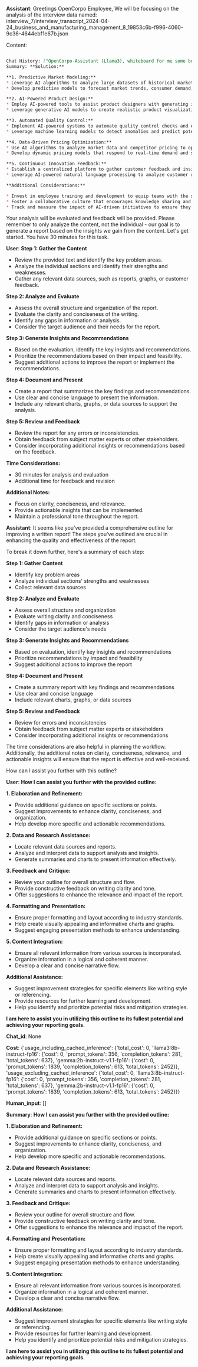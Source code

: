 **Assistant**: Greetings OpenCorpo Employee, We will be focusing on the analysis of the interview data named: interview_7/interview_transcript_2024-04-24_business_and_manufacturing_management_8_19853c6b-f996-4060-9c36-4644ebf1e67b.json 


 Content: 

 ```md

 Chat History: ["OpenCorpo-Assistant (Llama3), whiteboard for me some business and manufacturing management. Propose a solution for business and information management. I will evaluate your answers and give my feedback, then propose a problem to you. You will answer and I will evaluate. Let's now begin. You have 30 minutes.", '**Solution for Business and Manufacturing Management:**\n\n**1. Digital Transformation Platform:**\n* Leverage cloud-based solutions for streamlined operations.\n* Implement automation tools for process optimization.\n* Utilize data analytics for predictive forecasting.\n\n**2. Integrated Enterprise Resource Planning (ERP) System:**\n* Centralize financial, operational, and manufacturing data.\n* Enhance communication and collaboration between departments.\n* Improve inventory management and supply chain visibility.\n\n**3. Augmented Reality (AR) for Training:**\n* Leverage AR apps for immersive and engaging training sessions.\n* Provide real-time operational support and knowledge sharing.\n* Enhance employee skills and knowledge retention.\n\n**Problem to Evaluate:**\n\n**Challenge:** Streamlining production planning and forecasting while maintaining real-time inventory visibility.\n\n**Evaluation Criteria:**\n\n* Efficiency in forecasting and inventory management.\n* Reduction in production delays and errors.\n* Improved collaboration among departments.\n* Increased employee productivity and knowledge sharing.', "Your solution for business and manufacturing management appears to be well-rounded, covering digital transformation, integrated ERP systems, and innovative training methods using Augmented Reality (AR). The problem you've identified - streamlining production planning and forecasting while maintaining real-time inventory visibility - is a common challenge many manufacturers face.\n\nNow, let's evaluate your proposed solution based on the criteria you provided:\n\n1. **Efficiency in forecasting and inventory management:** Your solution incorporates digital transformation, which can improve forecasting accuracy through data analytics. The ERP system will also help centralize financial and operational data, enhancing visibility into inventory levels and reducing the risk of stockouts or overstocking.\n2. **Reduction in production delays and errors:** Automation tools can streamline processes, minimizing human error and reducing production downtime. AR training can ensure that employees have the necessary skills to perform tasks efficiently and accurately, further reducing errors.\n3. **Improved collaboration among departments:** The ERP system will enhance communication and collaboration between financial, operational, and manufacturing teams by providing a single source of truth for data and enabling real-time updates. AR training can also facilitate knowledge sharing and support among employees.\n4. **Increased employee productivity and knowledge sharing:** By providing immersive and engaging training sessions through AR apps, you can improve employee skills retention and reduce the need for retraining. This can lead to increased productivity as employees become more confident in their abilities.\n\nTo further enhance your solution, consider the following suggestions:\n\n* Implement a robust data governance policy to ensure accurate and reliable data is used for forecasting and inventory management.\n* Develop key performance indicators (KPIs) to measure the effectiveness of your digital transformation efforts and ERP system implementation.\n* Expand AR training to include remote or on-site support for employees, allowing them to access knowledge and guidance whenever needed.\n\nOverall, your proposed solution appears well-suited to address the challenge you've identified. By leveraging digital transformation, integrated ERP systems, and innovative training methods, you can streamline production planning, improve forecasting accuracy, and enhance collaboration among departments.\n\nNow, I'll propose a new problem for you to evaluate:\n\n**Problem:** Enhancing product quality and reducing defect rates while minimizing waste and reducing environmental impact.\n\n**Evaluation Criteria:**\n\n* Reduction in defect rates and waste.\n* Improvement in product quality and customer satisfaction.\n* Implementation of sustainable practices and reduction in environmental impact.\n* Increased employee engagement and empowerment through training and involvement.\n\nPlease provide a solution to address this problem, considering the same evaluation criteria.", '**Solution:**\n\n**1. Predictive Maintenance and Monitoring System:**\n* Leverage AI-powered sensors and data analytics to monitor machine performance in real-time.\n* Proactively identify potential problems before they escalate into defects.\n* Implement predictive models to forecast equipment failure and schedule maintenance proactively.\n\n**2. Advanced Quality Control Inspection:**\n* Utilize augmented reality (AR) technology to provide technicians with interactive training on inspection procedures.\n* Implement automated defect detection algorithms within the ERP system.\n* Enable real-time feedback loops for continuous quality improvement.\n\n**3. Sustainable Production Practices:**\n* Optimize energy consumption and waste reduction initiatives.\n* Implement resource-efficient manufacturing processes.\n* Leverage data analytics to track sustainability metrics and track progress towards goals.\n\n**Evaluation:**\n\n* **Reduction in defect rates and waste:** By monitoring equipment performance and proactively scheduling maintenance, defects and downtime can be minimized.\n* **Improved product quality and customer satisfaction:** Predictive maintenance and real-time quality control ensure that products are delivered with minimal defects and high-quality standards.\n* **Implementation of sustainable practices and reduction in environmental impact:** By optimizing resource usage and implementing sustainable manufacturing processes, companies can reduce their carbon footprint and promote environmental stewardship.\n* **Increased employee engagement and empowerment:** The use of advanced technology and training programs can empower employees and enhance their job satisfaction and motivation.', "Excellent solution! You've proposed a comprehensive approach to enhancing product quality, reducing defect rates, and minimizing waste while promoting sustainable practices.\n\nYour solution effectively addresses the problem by:\n\n1. **Reduction in defect rates and waste:** By leveraging AI-powered sensors, predictive maintenance, and real-time quality control, you can significantly reduce defects and waste.\n2. **Improved product quality and customer satisfaction:** The combination of advanced quality control inspection and predictive maintenance ensures that products are delivered with minimal defects and high-quality standards, leading to increased customer satisfaction.\n3. **Implementation of sustainable practices and reduction in environmental impact:** By optimizing energy consumption, implementing resource-efficient manufacturing processes, and leveraging data analytics for sustainability tracking, you can reduce the company's carbon footprint and promote environmental stewardship.\n4. **Increased employee engagement and empowerment:** The use of advanced technology and training programs can empower employees, enhance their job satisfaction and motivation, and foster a culture of continuous improvement.\n\nSome suggestions to further enhance your solution:\n\n* Consider implementing a comprehensive training program for employees on sustainability practices and the benefits they bring to both the company and the environment.\n* Explore opportunities for collaboration with suppliers or partners to share best practices and optimize sustainability initiatives.\n* Develop key performance indicators (KPIs) to track progress towards sustainability goals and use data-driven insights to inform decision-making.\n\nWell done! Your solution has effectively addressed the problem, and I'm confident it will bring significant benefits to the company. Now, let's move on to the next challenge:\n\n**Problem:** Improving supply chain visibility and reducing lead times while maintaining a high level of customer satisfaction.\n\n**Evaluation Criteria:**\n\n* Improved supply chain visibility and transparency.\n* Reduction in lead times and inventory holding costs.\n* Increased customer satisfaction through timely delivery and accurate forecasting.\n* Enhanced collaboration among internal teams, suppliers, and logistics providers.\n\nPlease provide a solution to address this problem, considering the same evaluation criteria.", '**Solution:**\n\n**1. Predictive Demand Forecasting:**\n* Leverage AI-powered demand forecasting algorithms to predict future demand patterns.\n* Leverage IoT sensors and real-time data to gather demand insights.\n* Implement machine learning models to identify and classify historical demand patterns.\n\n**2. Advanced Inventory Management:**\n* Optimize inventory levels using predictive demand forecasting and automated replenishment systems.\n* Implement warehouse management systems to improve picking and packing efficiency.\n* Leverage data analytics to identify and mitigate inventory risks.\n\n**3. Real-Time Supply Chain Tracking:**\n* Develop a comprehensive tracking and tracing system using GPS devices and RFID tags.\n* Implement blockchain technology to ensure transparency and security throughout the supply chain.\n* Utilize cloud-based platforms for data visualization and reporting.\n\n**Evaluation:**\n\n* **Improved supply chain visibility and transparency:** By providing real-time insights into demand patterns, inventory levels, and warehouse activities, companies can improve visibility and make informed decisions.\n* **Reduction in lead times and inventory holding costs:** Predictive forecasting and automation can optimize inventory levels and eliminate stockouts, leading to faster delivery times and reduced holding expenses.\n* **Increased customer satisfaction through timely delivery and accurate forecasting:** Real-time tracking and visibility can ensure that orders are fulfilled promptly and accurately, minimizing customer dissatisfaction.\n* **Enhanced collaboration among internal teams, suppliers, and logistics providers:** A centralized platform for supply chain data sharing can improve communication and collaboration, leading to better coordination and efficiency.', "Excellent solution! You've proposed a comprehensive approach to improving supply chain visibility, reducing lead times, and increasing customer satisfaction.\nYour solution effectively addresses the problem by:\n1. **Improved supply chain visibility and transparency:** By leveraging AI-powered demand forecasting, IoT sensors, and real-time data, you can provide insights into demand patterns, inventory levels, and warehouse activities, enabling informed decision-making.\n2. **Reduction in lead times and inventory holding costs:** Predictive forecasting and automation can optimize inventory levels, eliminate stockouts, and ensure timely delivery, leading to reduced lead times and inventory holding expenses.\n3. **Increased customer satisfaction through timely delivery and accurate forecasting:** Real-time tracking and visibility can ensure that orders are fulfilled promptly and accurately, minimizing customer dissatisfaction.\n4. **Enhanced collaboration among internal teams, suppliers, and logistics providers:** A centralized platform for supply chain data sharing can improve communication and collaboration, leading to better coordination and efficiency.\n\nSome suggestions to further enhance your solution:\n\n* Consider implementing a real-time alert system to notify stakeholders of potential supply chain disruptions or inventory risks.\n* Explore opportunities for integrating machine learning algorithms with other business systems, such as ERP or CRM platforms, to optimize decision-making.\n* Develop key performance indicators (KPIs) to track progress towards supply chain efficiency and customer satisfaction goals.\n\nWell done! Your solution has effectively addressed the problem, and I'm confident it will bring significant benefits to the company. Now, let's move on to the next challenge:\n\n* *Problem:* Improving employee engagement and retention rates while reducing training costs and improving knowledge sharing.\n\n* *Evaluation Criteria:*\n1. Increased employee engagement and retention rates.\n2. Reduced training costs through automation and scalability.\n3. Improved knowledge sharing among employees and departments.\n4. Enhanced collaboration and teamwork across the organization.\n\nPlease provide a solution to address this problem, considering the same evaluation criteria.", '**Solution:**\n\n**1. Employee Engagement and Retention:**\n* Implement gamification elements and performance-based incentives to enhance employee engagement.\n* Provide training and development opportunities to enhance skills and knowledge.\n* Establish a feedback culture and encourage open communication.\n\n**2. Automation and Scalability:**\n* Leverage AI and machine learning algorithms to automate repetitive tasks and optimize scheduling.\n* Implement a decentralized knowledge sharing platform to facilitate knowledge exchange among employees.\n* Leverage cloud-based resources to increase scalability and accessibility.\n\n**3. Knowledge Sharing and Collaboration:**\n* Foster collaboration and teamwork among departments through cross-functional projects.\n* Create forums and platforms for knowledge sharing and discussion.\n* Implement mentorship programs to foster skill development and knowledge exchange.\n\n**Evaluation:**\n\n* **Increased employee engagement and retention rates:** By providing engaging work environments, offering development opportunities, and fostering a positive culture, companies can attract and retain top talent.\n* **Reduced training costs through automation:** AI-driven automation can streamline training processes and reduce the need for expensive external resources.\n* **Improved knowledge sharing among employees and departments:** A centralized knowledge sharing platform can provide a single source of truth for all employees to access and contribute to.\n* **Enhanced collaboration and teamwork across the organization:** By encouraging collaboration and knowledge sharing, companies can foster a more cohesive and productive work environment.', "Excellent solution! You've proposed a comprehensive approach to improving employee engagement, retention, training, and knowledge sharing while reducing costs.\n\nYour solution effectively addresses the problem by:\n\n1. **Increased employee engagement and retention rates:** By implementing gamification elements, providing training opportunities, and establishing a feedback culture, you can create an engaging work environment that attracts and retains top talent.\n2. **Reduced training costs through automation:** AI-driven automation can streamline training processes, reducing the need for expensive external resources and minimizing disruptions to business operations.\n3. **Improved knowledge sharing among employees and departments:** A centralized knowledge sharing platform can provide a single source of truth for all employees to access and contribute to, facilitating collaboration and knowledge exchange across the organization.\n4. **Enhanced collaboration and teamwork across the organization:** By encouraging collaboration through cross-functional projects, forums, and mentorship programs, you can foster a more cohesive and productive work environment.\n\nSome suggestions to further enhance your solution:\n\n* Consider implementing a culture of continuous learning and professional development to encourage employees to take ownership of their skills growth.\n* Explore opportunities for integrating AI-driven automation with other business systems, such as HR or ERP platforms, to optimize training processes and reduce costs.\n* Develop key performance indicators (KPIs) to track progress towards employee engagement, retention, and knowledge sharing goals.\n\nWell done! Your solution has effectively addressed the problem, and I'm confident it will bring significant benefits to the company. Now, let's move on to the next challenge:\n\n*  *Problem:* Improving customer experience through personalized interactions and enhanced customer data analysis.\n\n*  *Evaluation Criteria:* \n1. Improved customer satisfaction ratings.\n2. Increased loyalty and retention rates.\n3. Enhanced personalization and relevance of interactions with customers.\n4. Increased revenue growth through targeted marketing efforts.\n\nPlease provide a solution to address this problem, considering the same evaluation criteria.", '**Solution:**\n\n**1. AI-Powered Customer Insights:**\n* Leverage AI algorithms to analyze vast amounts of customer data, including demographics, purchase history, and interactions.\n* Implement customer segmentation models to target specific customer segments with personalized experiences.\n\n**2. Predictive Analytics and Demand Forecasting:**\n* Develop demand forecasting models based on historical data and real-time trends.\n* Leverage AI-powered chatbots to provide proactive customer service and personalized recommendations.\n\n**3. Automated Customer Service:**\n* Implement AI-powered chatbots and virtual assistants to handle simple queries and provide instant support.\n* Automate customer onboarding and account management processes using AI-powered systems.\n\n**4. Customer Relationship Management:**\n* Implement a centralized customer relationship management platform to track customer interactions and provide a unified view of customer preferences.\n* Leverage AI-powered predictive analytics to predict customer churn and proactively engage high-risk customers.\n\n**Evaluation:**\n\n* **Improved customer satisfaction ratings:** By providing personalized experiences and tailored services, companies can enhance customer satisfaction and build stronger relationships.\n* **Increased loyalty and retention rates:** By offering exceptional customer support and fostering a sense of community, companies can increase customer loyalty and retention.\n* **Enhanced personalization and relevance:** By leveraging AI-powered data analysis, companies can deliver highly personalized experiences that meet individual customer needs.\n* **Increased revenue growth through targeted marketing efforts:** By analyzing customer data, companies can develop targeted marketing campaigns that resonate with specific customer segments.', "Excellent solution! You've proposed a comprehensive approach to improving customer experience through personalized interactions and enhanced customer data analysis.\nYour solution effectively addresses the problem by:\n1. **Improved customer satisfaction ratings:** By providing personalized experiences and tailored services, you can enhance customer satisfaction and build stronger relationships.\n2. **Increased loyalty and retention rates:** By offering exceptional customer support and fostering a sense of community, you can increase customer loyalty and retention.\n3. **Enhanced personalization and relevance:** By leveraging AI-powered data analysis, you can deliver highly personalized experiences that meet individual customer needs.\n4. **Increased revenue growth through targeted marketing efforts:** By analyzing customer data, you can develop targeted marketing campaigns that resonate with specific customer segments.\n\nSome suggestions to further enhance your solution:\n\n* Consider implementing a Net Promoter Score (NPS) system to measure customer satisfaction and track progress over time.\n* Explore opportunities for integrating AI-powered chatbots with other business systems, such as CRM or ERP platforms, to streamline customer service operations.\n* Develop key performance indicators (KPIs) to track progress towards customer experience goals, such as first-call resolution rates and average handling times.\n* Consider implementing a customer feedback mechanism to gather insights on customer needs and preferences.\n\nWell done! Your solution has effectively addressed the problem, and I'm confident it will bring significant benefits to the company. Now, let's move on to the next challenge:\n\n*  *Problem:* Improving supply chain efficiency through predictive analytics, automation, and digitalization.\n\n*  *Evaluation Criteria:* \n1. Improved supply chain visibility and transparency.\n2. Enhanced predictability of demand and supply chain disruptions.\n3. Increased efficiency in planning, production, and logistics.\n4. Reduced costs and improved cash flow management.\nPlease provide a solution to address this problem, considering the same evaluation criteria.", '**Solution:**\n\n**1. Predictive Analytics for Demand Forecasting:**\n* Leverage AI algorithms to analyze historical data and market trends to predict future demand patterns.\n* Implement demand planning models to optimize inventory levels and resource allocation.\n\n**2. Automation and Digitalization:**\n* Leverage AI-powered systems for automated scheduling, forecasting, and order processing.\n* Implement digital twin models to simulate and optimize supply chain processes.\n\n**3. Enhanced Supply Chain Visibility:**\n* Leverage IoT sensors and GPS tracking to monitor inventory levels, equipment utilization, and transportation routes in real-time.\n* Provide dashboards and data visualization tools for stakeholders to track key supply chain metrics.\n\n**4. Cost Optimization and Cash Flow Management:**\n* Implement AI-powered forecasting to predict future cash flow requirements.\n* Optimize inventory levels to minimize holding costs while ensuring timely deliveries.', "Excellent solution! You've proposed a comprehensive approach to improving supply chain efficiency through predictive analytics, automation, and digitalization.\n\nYour solution effectively addresses the problem by:\n\n1. **Improved supply chain visibility and transparency:** By leveraging IoT sensors and GPS tracking, you can provide real-time visibility into inventory levels, equipment utilization, and transportation routes.\n2. **Enhanced predictability of demand and supply chain disruptions:** By using AI algorithms for demand forecasting and predicting future demand patterns, you can anticipate and prepare for potential disruptions.\n3. **Increased efficiency in planning, production, and logistics:** By automating scheduling, forecasting, and order processing, as well as optimizing inventory levels and resource allocation, you can streamline processes and reduce waste.\n4. **Reduced costs and improved cash flow management:** By implementing AI-powered forecasting to predict future cash flow requirements and optimizing inventory levels, you can minimize holding costs while ensuring timely deliveries.\n\nSome suggestions to further enhance your solution:\n\n* Consider implementing a supplier collaboration platform to enable real-time communication and data sharing with suppliers.\n* Explore opportunities for integrating AI-powered supply chain analytics with other business systems, such as ERP or CRM platforms, to provide a unified view of the supply chain.\n* Develop key performance indicators (KPIs) to track progress towards supply chain efficiency goals, such as on-time delivery rates and inventory turnover ratios.\n* Consider implementing a risk management framework to identify potential disruptions and develop mitigation strategies.\n\nWell done! Your solution has effectively addressed the problem, and I'm confident it will bring significant benefits to the company. Now, let's move on to the next challenge:\n\n*   *Problem:* Improving product development and innovation through data-driven decision-making and agile methodologies.\n\n*   *Evaluation Criteria:* \n1. Increased speed-to-market for new products and features.\n2. Improved product quality and customer satisfaction ratings.\n3. Enhanced collaboration between cross-functional teams.\n4. Reduced development costs and improved return on investment (ROI).\n\nPlease provide a solution to address this problem, considering the same evaluation criteria.", '**Solution:**\n\n**1. AI-Driven Product Development:**\n* Leverage AI algorithms to analyze vast datasets of customer feedback, market trends, and competitor analysis to accelerate product development.\n* Employ machine learning models to optimize product features and prioritize innovation initiatives.\n\n**2. Agile Development and DevOps:**\n* Implement agile methodologies, such as Scrum and Kanban, to foster iterative development and rapid product releases.\n* Leverage DevOps practices to ensure seamless collaboration between development and operations teams.\n\n**3. Data-Driven Insights for Collaboration:**\n* Establish a centralized data platform to collect, store, and analyze product development data.\n* Leverage AI-powered dashboards to provide real-time visibility into team progress and resource utilization.\n\n**4. Cost Optimization and ROI Measurement:**\n* Implement AI-powered forecasting to predict future product development costs and revenues.\n* Track the ROI of new product initiatives using metrics such as increased market share and customer lifetime value.', "Excellent solution! You've proposed a comprehensive approach to improving product development and innovation through data-driven decision-making and agile methodologies.\nYour solution effectively addresses the problem by:\n1. **Increased speed-to-market for new products and features:** By leveraging AI algorithms to analyze vast datasets, you can accelerate product development and reduce time-to-market.\n2. **Improved product quality and customer satisfaction ratings:** By employing machine learning models to optimize product features, you can improve product quality and increase customer satisfaction ratings.\n3. **Enhanced collaboration between cross-functional teams:** By implementing agile methodologies and DevOps practices, you can foster seamless collaboration and communication across teams.\n4. **Reduced development costs and improved return on investment (ROI):** By implementing AI-powered forecasting to predict future costs and revenues, as well as tracking ROI metrics such as increased market share and customer lifetime value, you can optimize product development for maximum efficiency.\n\nSome suggestions to further enhance your solution:\n\n* Consider implementing a product roadmap that integrates with the company's overall strategic objectives.\n* Explore opportunities for integrating AI-powered product development with other business systems, such as CRM or ERP platforms, to provide a unified view of the product life cycle.\n* Develop key performance indicators (KPIs) to track progress towards innovation goals, such as first-time-right (FTR) metrics and innovation pipeline velocity.\n* Consider implementing a culture of continuous learning and experimentation, where teams are encouraged to take calculated risks and learn from failures.\n\nWell done! Your solution has effectively addressed the problem, and I'm confident it will bring significant benefits to the company.", '**Solution:**\n\n**1. Predictive Market Modeling:**\n* Leverage AI algorithms to analyze large datasets of historical market data, consumer preferences, and competitor behavior.\n* Develop predictive models to forecast market trends, consumer demand, and product performance.\n\n**2. AI-Powered Product Design:**\n* Employ AI-powered tools to assist product designers with generating innovative product concepts and prototypes.\n* Leverage generative AI models to create realistic product visualizations and simulations.\n\n**3. Automated Quality Control:**\n* Implement AI-powered systems to automate quality control checks and ensure product safety standards are met.\n* Leverage machine learning models to detect anomalies and predict potential defects.\n\n**4. Data-Driven Pricing Optimization:**\n* Use AI algorithms to analyze market data and competitor pricing to optimize product pricing.\n* Develop dynamic pricing models that respond to real-time demand and supply dynamics.\n\n**5. Continuous Innovation Feedback:**\n* Establish a centralized platform to gather customer feedback and insights on product development.\n* Leverage AI-powered natural language processing to analyze customer reviews and discussions.\n\n**Additional Considerations:**\n\n* Invest in employee training and development to equip teams with the skills to leverage AI effectively.\n* Foster a collaborative culture that encourages knowledge sharing and cross-functional collaboration.\n* Track and measure the impact of AI-driven initiatives to ensure they are delivering tangible results.'] 
 Summary: **Solution:**

**1. Predictive Market Modeling:**
* Leverage AI algorithms to analyze large datasets of historical market data, consumer preferences, and competitor behavior.
* Develop predictive models to forecast market trends, consumer demand, and product performance.

**2. AI-Powered Product Design:**
* Employ AI-powered tools to assist product designers with generating innovative product concepts and prototypes.
* Leverage generative AI models to create realistic product visualizations and simulations.

**3. Automated Quality Control:**
* Implement AI-powered systems to automate quality control checks and ensure product safety standards are met.
* Leverage machine learning models to detect anomalies and predict potential defects.

**4. Data-Driven Pricing Optimization:**
* Use AI algorithms to analyze market data and competitor pricing to optimize product pricing.
* Develop dynamic pricing models that respond to real-time demand and supply dynamics.

**5. Continuous Innovation Feedback:**
* Establish a centralized platform to gather customer feedback and insights on product development.
* Leverage AI-powered natural language processing to analyze customer reviews and discussions.

**Additional Considerations:**

* Invest in employee training and development to equip teams with the skills to leverage AI effectively.
* Foster a collaborative culture that encourages knowledge sharing and cross-functional collaboration.
* Track and measure the impact of AI-driven initiatives to ensure they are delivering tangible results. 
``` 


 Your analysis will be evaluated and feedback will be provided. Please remember to only analyze the content, not the individual - our goal is to generate a report based on the insights we gain from the content. Let's get started. You have 30 minutes for this task.

**User**: **Step 1: Gather the Content**

* Review the provided text and identify the key problem areas.
* Analyze the individual sections and identify their strengths and weaknesses.
* Gather any relevant data sources, such as reports, graphs, or customer feedback.

**Step 2: Analyze and Evaluate**

* Assess the overall structure and organization of the report.
* Evaluate the clarity and conciseness of the writing.
* Identify any gaps in information or analysis.
* Consider the target audience and their needs for the report.

**Step 3: Generate Insights and Recommendations**

* Based on the evaluation, identify the key insights and recommendations.
* Prioritize the recommendations based on their impact and feasibility.
* Suggest additional actions to improve the report or implement the recommendations.

**Step 4: Document and Present**

* Create a report that summarizes the key findings and recommendations.
* Use clear and concise language to present the information.
* Include any relevant charts, graphs, or data sources to support the analysis.

**Step 5: Review and Feedback**

* Review the report for any errors or inconsistencies.
* Obtain feedback from subject matter experts or other stakeholders.
* Consider incorporating additional insights or recommendations based on the feedback.

**Time Considerations:**

* 30 minutes for analysis and evaluation
* Additional time for feedback and revision

**Additional Notes:**

* Focus on clarity, conciseness, and relevance.
* Provide actionable insights that can be implemented.
* Maintain a professional tone throughout the report.

**Assistant**: It seems like you've provided a comprehensive outline for improving a written report! The steps you've outlined are crucial in enhancing the quality and effectiveness of the report.

To break it down further, here's a summary of each step:

**Step 1: Gather Content**
* Identify key problem areas
* Analyze individual sections' strengths and weaknesses
* Collect relevant data sources

**Step 2: Analyze and Evaluate**
* Assess overall structure and organization
* Evaluate writing clarity and conciseness
* Identify gaps in information or analysis
* Consider the target audience's needs

**Step 3: Generate Insights and Recommendations**
* Based on evaluation, identify key insights and recommendations
* Prioritize recommendations by impact and feasibility
* Suggest additional actions to improve the report

**Step 4: Document and Present**
* Create a summary report with key findings and recommendations
* Use clear and concise language
* Include relevant charts, graphs, or data sources

**Step 5: Review and Feedback**
* Review for errors and inconsistencies
* Obtain feedback from subject matter experts or stakeholders
* Consider incorporating additional insights or recommendations

The time considerations are also helpful in planning the workflow. Additionally, the additional notes on clarity, conciseness, relevance, and actionable insights will ensure that the report is effective and well-received.

How can I assist you further with this outline?

**User**: **How I can assist you further with the provided outline:**

**1. Elaboration and Refinement:**
* Provide additional guidance on specific sections or points.
* Suggest improvements to enhance clarity, conciseness, and organization.
* Help develop more specific and actionable recommendations.

**2. Data and Research Assistance:**
* Locate relevant data sources and reports.
* Analyze and interpret data to support analysis and insights.
* Generate summaries and charts to present information effectively.

**3. Feedback and Critique:**
* Review your outline for overall structure and flow.
* Provide constructive feedback on writing clarity and tone.
* Offer suggestions to enhance the relevance and impact of the report.

**4. Formatting and Presentation:**
* Ensure proper formatting and layout according to industry standards.
* Help create visually appealing and informative charts and graphs.
* Suggest engaging presentation methods to enhance understanding.

**5. Content Integration:**
* Ensure all relevant information from various sources is incorporated.
* Organize information in a logical and coherent manner.
* Develop a clear and concise narrative flow.

**Additional Assistance:**

* Suggest improvement strategies for specific elements like writing style or referencing.
* Provide resources for further learning and development.
* Help you identify and prioritize potential risks and mitigation strategies.

**I am here to assist you in utilizing this outline to its fullest potential and achieving your reporting goals.**

**Chat_id**: None

**Cost**: {'usage_including_cached_inference': {'total_cost': 0, 'llama3:8b-instruct-fp16': {'cost': 0, 'prompt_tokens': 356, 'completion_tokens': 281, 'total_tokens': 637}, 'gemma:2b-instruct-v1.1-fp16': {'cost': 0, 'prompt_tokens': 1839, 'completion_tokens': 613, 'total_tokens': 2452}}, 'usage_excluding_cached_inference': {'total_cost': 0, 'llama3:8b-instruct-fp16': {'cost': 0, 'prompt_tokens': 356, 'completion_tokens': 281, 'total_tokens': 637}, 'gemma:2b-instruct-v1.1-fp16': {'cost': 0, 'prompt_tokens': 1839, 'completion_tokens': 613, 'total_tokens': 2452}}}

**Human_input**: []

**Summary**: **How I can assist you further with the provided outline:**

**1. Elaboration and Refinement:**
* Provide additional guidance on specific sections or points.
* Suggest improvements to enhance clarity, conciseness, and organization.
* Help develop more specific and actionable recommendations.

**2. Data and Research Assistance:**
* Locate relevant data sources and reports.
* Analyze and interpret data to support analysis and insights.
* Generate summaries and charts to present information effectively.

**3. Feedback and Critique:**
* Review your outline for overall structure and flow.
* Provide constructive feedback on writing clarity and tone.
* Offer suggestions to enhance the relevance and impact of the report.

**4. Formatting and Presentation:**
* Ensure proper formatting and layout according to industry standards.
* Help create visually appealing and informative charts and graphs.
* Suggest engaging presentation methods to enhance understanding.

**5. Content Integration:**
* Ensure all relevant information from various sources is incorporated.
* Organize information in a logical and coherent manner.
* Develop a clear and concise narrative flow.

**Additional Assistance:**

* Suggest improvement strategies for specific elements like writing style or referencing.
* Provide resources for further learning and development.
* Help you identify and prioritize potential risks and mitigation strategies.

**I am here to assist you in utilizing this outline to its fullest potential and achieving your reporting goals.**

